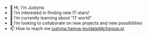 - 👋 Hi, I’m Justyna
- 👀 I’m interested in finding new IT-stars!
- 🌱 I’m currently learning about "IT world"
- 💞️ I’m looking to collaborate on new projects and new possibilities
- 📫 How to reach me justyna.hajnus-kordala@b3group.pl
